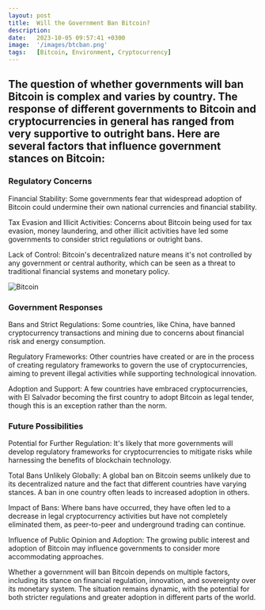```yaml
---
layout: post
title:  Will the Government Ban Bitcoin?
description:
date:   2023-10-05 09:57:41 +0300
image:  '/images/btcban.png'
tags:   [Bitcoin, Environment, Cryptocurrency]
---
```


## The question of whether governments will ban Bitcoin is complex and varies by country. The response of different governments to Bitcoin and cryptocurrencies in general has ranged from very supportive to outright bans. Here are several factors that influence government stances on Bitcoin:

### Regulatory Concerns

Financial Stability: Some governments fear that widespread adoption of Bitcoin could undermine their own national currencies and financial stability.

Tax Evasion and Illicit Activities: Concerns about Bitcoin being used for tax evasion, money laundering, and other illicit activities have led some governments to consider strict regulations or outright bans.

Lack of Control: Bitcoin's decentralized nature means it's not controlled by any government or central authority, which can be seen as a threat to traditional financial systems and monetary policy.


![Bitcoin]({{site.baseurl}}/images/bitcoinvsgovernment.webp)

### Government Responses

Bans and Strict Regulations: Some countries, like China, have banned cryptocurrency transactions and mining due to concerns about financial risk and energy consumption.

Regulatory Frameworks: Other countries have created or are in the process of creating regulatory frameworks to govern the use of cryptocurrencies, aiming to prevent illegal activities while supporting technological innovation.

Adoption and Support: A few countries have embraced cryptocurrencies, with El Salvador becoming the first country to adopt Bitcoin as legal tender, though this is an exception rather than the norm.


### Future Possibilities

Potential for Further Regulation: It's likely that more governments will develop regulatory frameworks for cryptocurrencies to mitigate risks while harnessing the benefits of blockchain technology.

Total Bans Unlikely Globally: A global ban on Bitcoin seems unlikely due to its decentralized nature and the fact that different countries have varying stances. A ban in one country often leads to increased adoption in others.

Impact of Bans: Where bans have occurred, they have often led to a decrease in legal cryptocurrency activities but have not completely eliminated them, as peer-to-peer and underground trading can continue.

Influence of Public Opinion and Adoption: The growing public interest and adoption of Bitcoin may influence governments to consider more accommodating approaches.


Whether a government will ban Bitcoin depends on multiple factors, including its stance on financial regulation, innovation, and sovereignty over its monetary system. The situation remains dynamic, with the potential for both stricter regulations and greater adoption in different parts of the world.